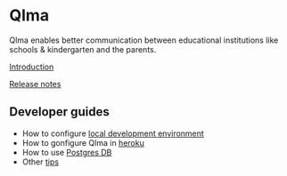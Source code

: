 # Qlma

Qlma enables better communication between educational institutions like schools & kindergarten and the parents.

[Introduction](https://vimeo.com/428502133)

[Release notes](docs/RELEASE_NOTES.md)

## Developer guides
* How to configure [local development environment](docs/DEVELOPER.md)
* How to gonfigure Qlma in [heroku](docs/HEROKU.md)
* How to use [Postgres DB ](docs/POSTGRES.md)
* Other [tips](docs/TIPS.md)
